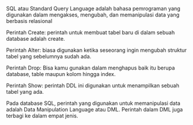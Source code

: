 SQL atau Standard Query Language adalah bahasa pemrograman yang digunakan dalam mengakses, mengubah, dan memanipulasi data yang berbasis relasional

Perintah Create: perintah untuk membuat tabel baru di dalam sebuah database adalah create. 

Perintah Alter: biasa digunakan ketika seseorang ingin mengubah struktur tabel yang sebelumnya sudah ada.

Perintah Drop: Bisa kamu gunakan dalam menghapus baik itu berupa database, table maupun kolom hingga index.

Perintah Show: perintah DDL ini digunakan untuk menampilkan sebuah tabel yang ada.

Pada database SQL, perintah yang digunakan untuk memanipulasi data adalah Data Manipulation Language atau DML. Perintah dalam DML juga terbagi ke dalam empat jenis.